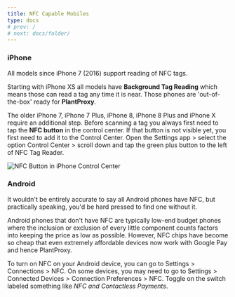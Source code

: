 ```yaml
---
title: NFC Capable Mobiles
type: docs
# prev: /
# next: docs/folder/
---
```

### iPhone

All models since iPhone 7 (2016) support reading of NFC tags.

Starting with iPhone XS all models have **Background Tag Reading** which means those can read a tag any time it is near. Those phones are 'out-of-the-box' ready for **PlantProxy**.

The older iPhone 7, iPhone 7 Plus, iPhone 8, iPhone 8 Plus and iPhone X require an additional step. Before scanning a tag you always first need to tap the **NFC button** in the control center. If that button is not visible yet, you first need to add it to the Control Center. Open the Settings app > select the option Control Center > scroll down and tap the green plus button to the left of NFC Tag Reader.

![NFC Button in iPhone Control Center](/images/activate-nfc-tag-reader.jpg)

### Android

It wouldn't be entirely accurate to say all Android phones have NFC, but practically speaking, you'd be hard pressed to find one without it.

Android phones that don't have NFC are typically low-end budget phones where the inclusion or exclusion of every little component counts factors into keeping the price as low as possible. However, NFC chips have become so cheap that even extremely affordable devices now work with Google Pay and hence PlantProxy.

To turn on NFC on your Android device, you can go to Settings > Connections > NFC. On some devices, you may need to go to Settings > Connected Devices > Connection Preferences > NFC. 
Toggle on the switch labeled something like *NFC and Contactless Payments*.




